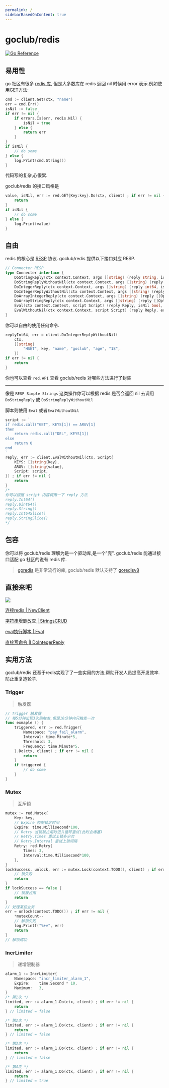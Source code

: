 ```yaml
---
permalink: /
sidebarBasedOnContent: true
---
```


# goclub/redis

[![Go Reference](https://pkg.go.dev/badge/github.com/goclub/redis.svg)](https://pkg.go.dev/github.com/goclub/redis)

## 易用性

go 社区有很多 [redis 库](https://redis.io/docs/clients/#go),
但是大多数库在 redis 返回 nil 时候用 error 表示.例如使用GET方法:

```go
cmd := client.Get(ctx, "name")
err = cmd.Err()
isNil := false
if err != nil {
    if errors.Is(err, redis.Nil) {
        isNil = true
    } else {
        return err
    }
}
if isNil {
    // do some
} else {
    log.Print(cmd.String())
}
```

代码写的复杂,心很累.


goclub/redis 的接口风格是

```go
value, isNil, err := red.GET{Key:key}.Do(ctx, client) ; if err != nil {
    return
}
if isNil {
	// do some
} else {
	log.Print(value)
}
```


## 自由

redis 的核心是 [RESP](https://redis.io/docs/reference/protocol-spec/) 协议. goclub/redis 提供以下接口对应 RESP.
```go
// Connecter RESP
type Connecter interface {
	DoStringReply(ctx context.Context, args []string) (reply string, isNil bool, err error)
	DoStringReplyWithoutNil(ctx context.Context, args []string) (reply string, err error)
	DoIntegerReply(ctx context.Context, args []string) (reply int64, isNil bool, err error)
	DoIntegerReplyWithoutNil(ctx context.Context, args []string) (reply int64, err error)
	DoArrayIntegerReply(ctx context.Context, args []string) (reply []OptionInt64, err error)
	DoArrayStringReply(ctx context.Context, args []string) (reply []OptionString, err error)
	Eval(ctx context.Context, script Script) (reply Reply, isNil bool, err error)
	EvalWithoutNil(ctx context.Context, script Script) (reply Reply, err error)
}
```

你可以自由的使用任何命令.

```go
replyInt64, err = client.DoIntegerReplyWithoutNil(
	ctx, 
	[]string{
		"HSET", key, "name", "goclub", "age", "18",
	})
if err != nil {
    return
}
```

你也可以查看 `red.API` 查看 goclub/redis 对哪些方法进行了封装

---

像是 `RESP Simple Strings` 这类操作你可以根据 redis 是否会返回 nil 去调用 `DoStringReply` 或 `DoStringReplyWithoutNil`

脚本则使用  `Eval` 或者`EvalWithoutNil`

```go
script := `
if redis.call("GET", KEYS[1]) == ARGV[1]
then
	return redis.call("DEL", KEYS[1])
else
	return 0
end
`
reply, err := client.EvalWithoutNil(ctx, Script{
    KEYS: []string{key},
    ARGV: []string{value},
    Script: script,
}) ; if err != nil {
    return
}
/*
你可以根据 script 内容调用一下 reply 方法
reply.Int64()
reply.Uint64()
reply.String()
reply.Int64Slice()
reply.StringSlice()
*/
```

## 包容

你可以将 goclub/redis 理解为是一个驱动库,是一个"壳".
goclub/redis 能通过接口适配 go 社区的说有 redis 库.

> [goredis](https://redis.uptrace.dev/) 是非常流行的库, goclub/redis 默认支持了 [goredisv8](./goredisv8.go)


## 直接来吧

![](./start.jpg)

[连接redis    | NewClient](./example/internal/new_client_test.go?embed)

[字符串增删改查 | StringsCRUD](./example/internal/strings_crud_test.go?embed)

[eval执行脚本 | Eval](./example/internal/eval_test.go?embed)

[直接写命令 |l DoIntegerReply ](./example/internal/do_interger_reply_test.go?embed)


## 实用方法

goclub/redis 还基于redis实现了了一些实用的方法,帮助开发人员提高开发效率.防止重复造轮子.

### Trigger

> 触发器

```go
// Trigger 触发器
// 每5分钟出现3次则触发,但是10分钟内只触发一次
func exmaple () {
	triggered, err := red.Trigger{
		Namespace: "pay_fail_alarm",
		Interval: time.Minute*5,
		Threshold: 3,
		Frequency: time.Minute*5,
	}.Do(ctx, client) ; if err != nil {
	    return
	}
	if triggered {
		// do some
	}
}
```

### Mutex

> 互斥锁

```go
mutex := red.Mutex{
    Key: key,
	// Expire 控制锁定时间
    Expire: time.Millisecond*100,
	// Retry 当锁被占用时进入循环重试(此时会堵塞)
	// Retry.Times 重试上锁多少次
	// Retry.Interval 重试上锁间隔
    Retry: red.Retry{
        Times: 3,
		Interval:time.Millisecond*100,
    },
}
lockSuccess, unlock, err := mutex.Lock(context.TODO(), client) ; if err != nil {
    // 锁失败
    return
}
if lockSuccess == false {
    // 锁被占用
    return
}
// 处理某些业务
err = unlock(context.TODO()) ; if err != nil {
    *mutexCount--
	// 解锁失败
	log.Printf("%+v", err)
    return
}
// 解锁成功
```

### IncrLimiter

> 递增限制器

```go
alarm_1 := IncrLimiter{
    Namespace: "incr_limiter_alarm_1",
    Expire:    time.Second * 10,
    Maximum:   3,
}
/* 第1次 */
limited, err := alarm_1.Do(ctx, client) ; if err != nil {
    return
} // limited = false

/* 第2次 */
limited, err := alarm_1.Do(ctx, client) ; if err != nil {
    return
} // limited = false

/* 第3次 */
limited, err := alarm_1.Do(ctx, client) ; if err != nil {
    return
} // limited = false

/* 第4次 */
limited, err := alarm_1.Do(ctx, client) ; if err != nil {
    return
} // limited = true
```